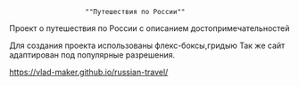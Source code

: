                        ""Путешествия по России""
Проект о путешествия по России с описанием достопримечательностей

Для создания проекта использованы флекс-боксы,гридыю Так же сайт
адаптирован под популярные разрешения.

https://vlad-maker.github.io/russian-travel/
